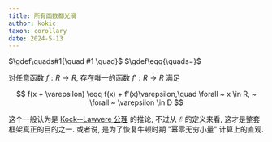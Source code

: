 ```yaml
---
title: 所有函数都光滑
author: kokic
taxon: corollary
date: 2024-5-13
---
```


$\gdef\quads#1{\quad #1 \quad}$
$\gdef\eqq{\quads=}$

对任意函数 $f:R \rightarrow R$, 存在唯一的函数 $f':R \rightarrow R$ 满足

$$
f(x + \varepsilon) \eqq f(x) + f'(x)\varepsilon,\quad \forall ~ x \in R, ~ \forall ~ \varepsilon \in D
$$

这个一般认为是 [Kock--Lawvere 公理](/data-structure/kock-lawvere) 的推论, 不过从 $\mathcal{E}$ 的定义来看, 这才是整套框架真正的目的之一. 或者说, 是为了恢复牛顿时期 "幂零无穷小量" 计算上的直观. 

[](/data-structure/kock-lawvere-0001.typ#:block)
